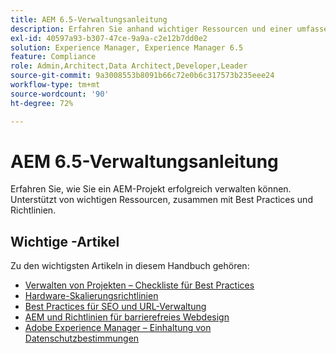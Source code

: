 ```yaml
---
title: AEM 6.5-Verwaltungsanleitung
description: Erfahren Sie anhand wichtiger Ressourcen und einer umfassenden Sammlung von Benutzerhandbüchern zu AEM 6.5, wie Sie AEM-Projekte erfolgreich verwalten.
exl-id: 40597a93-b307-47ce-9a9a-c2e12b7dd0e2
solution: Experience Manager, Experience Manager 6.5
feature: Compliance
role: Admin,Architect,Data Architect,Developer,Leader
source-git-commit: 9a3008553b8091b66c72e0b6c317573b235eee24
workflow-type: tm+mt
source-wordcount: '90'
ht-degree: 72%

---
```


# AEM 6.5-Verwaltungsanleitung

Erfahren Sie, wie Sie ein AEM-Projekt erfolgreich verwalten können. Unterstützt von wichtigen Ressourcen, zusammen mit Best Practices und Richtlinien.

## Wichtige -Artikel

Zu den wichtigsten Artikeln in diesem Handbuch gehören:

* [Verwalten von Projekten – Checkliste für Best Practices](/help/managing/best-practices.md)
* [Hardware-Skalierungsrichtlinien](/help/managing/hardware-sizing-guidelines.md)
* [Best Practices für SEO und URL-Verwaltung](/help/managing/seo-and-url-management.md)
* [AEM und Richtlinien für barrierefreies Webdesign](/help/managing/web-accessibility.md)
* [Adobe Experience Manager – Einhaltung von Datenschutzbestimmungen](/help/managing/data-protection-and-privacy.md)
